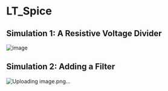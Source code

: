 # LT_Spice


## Simulation 1: A Resistive Voltage Divider
![image](https://github.com/K-Ganesh-Rao/LT_Spice/assets/130823089/5f466b1f-09ac-4b85-93d4-15989c817301)

## Simulation 2: Adding a Filter
![Uploading image.png…]()

